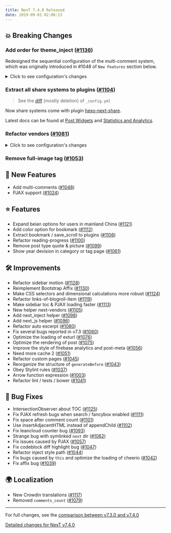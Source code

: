 ```yaml
---
title: NexT 7.4.0 Released
date: 2019-09-01 02:08:13
---
```


## 💥 Breaking Changes

### Add order for theme_inject ([#1136](https://github.com/theme-next/hexo-theme-next/pull/1136))

Redesigned the sequential configuration of the multi-comment system, which was originally introduced in #1048 of `New Features` section below.

<details><summary>Click to see configuration's changes</summary><p>

```diff
# Multiple Comment System Support
comments:
  # Available values: tabs | buttons
  style: tabs
  # Choose a comment system to be displayed by default.
  # Available values: changyan | disqus | disqusjs | facebook_comments_plugin | gitalk | livere | valine | vkontakte
  active:
  # Setting `true` means remembering the comment system selected by the visitor.
  storage: true
  # Modify texts or order for any naves, here are some examples.
  nav:
-    #disqus: disqus
-    #facebook_comments_plugin: <i class="fa fa-facebook-official" aria-hidden="true"></i> facebook
-    #gitalk: Load Gitalk
+    #disqus:
+    #  text: Load Disqus
+    #  order: -1
+    #facebook_comments_plugin:
+    #  text: <i class="fa fa-facebook-official" aria-hidden="true"></i> facebook
+    #gitalk:
```

</p></details>

### Extract all share systems to plugins ([#1104](https://github.com/theme-next/hexo-theme-next/pull/1104))

> See the [diff][diff-1104] (mostly deletion) of `_config.yml`

[diff-1104]: https://github.com/theme-next/hexo-theme-next/pull/1104/files?file-filters%5B%5D=.yml#diff-aeb42283af8ef8e9da40ededd3ae2ab2

Now share systems come with plugin [hexo-next-share][hexo-next-share].

[hexo-next-share]: https://github.com/theme-next/hexo-next-share "theme-next/hexo-next-share: Content sharing services for NexT."

Latest docs can be found at [Post Widgets][post-widgets] and [Statistics and Analytics][statistics-and-analytics].

[post-widgets]: /docs/third-party-services/post-widgets.html "Post Widgets | NexT"

[statistics-and-analytics]: /docs/third-party-services/statistics-and-analytics.html "Statistics and Analytics | NexT"

### Refactor vendors ([#1081](https://github.com/theme-next/hexo-theme-next/pull/1081))

<details><summary>Click to see configuration's changes</summary><p>

```diff
math:
-  engine: mathjax
-  #engine: katex
  mathjax:
-    cdn: //cdn.jsdelivr.net/npm/mathjax@2/MathJax.js?config=TeX-AMS-MML_HTMLorMML
-    #cdn: //cdnjs.cloudflare.com/ajax/libs/mathjax/2.7.5/MathJax.js?config=TeX-MML-AM_CHTML
+    enable: false
-    #mhchem: //cdn.jsdelivr.net/npm/mathjax-mhchem@3
-    #mhchem: //cdnjs.cloudflare.com/ajax/libs/mathjax-mhchem/3.3.0
+    mhchem: false
  katex:
-    cdn: //cdn.jsdelivr.net/npm/katex@0/dist/katex.min.css
-    #cdn: //cdnjs.cloudflare.com/ajax/libs/KaTeX/0.7.1/katex.min.css
+    enable: false
-    copy_tex:
-      enable: false
-      copy_tex_js: //cdn.jsdelivr.net/npm/katex@0/dist/contrib/copy-tex.min.js
-      copy_tex_css: //cdn.jsdelivr.net/npm/katex@0/dist/contrib/copy-tex.min.css
+    copy_tex: false

pdf:
-  pdfobject:
-    cdn: //cdn.jsdelivr.net/npm/pdfobject@2/pdfobject.min.js
-    #cdn: //cdnjs.cloudflare.com/ajax/libs/pdfobject/2.1.1/pdfobject.min.js

mermaid:
-  cdn: //cdn.jsdelivr.net/npm/mermaid@8/dist/mermaid.min.js
-  #cdn: //cdnjs.cloudflare.com/ajax/libs/mermaid/8.0.0/mermaid.min.js

vendors:
+  mathjax:
+  mhchem:
+  katex:
+  copy_tex_js:
+  copy_tex_css:
+  pdfobject:
+  mermaid:
```

</p></details>

### Remove full-image tag ([#1053](https://github.com/theme-next/hexo-theme-next/pull/1053))

## 🌟 New Features

- Add multi-comments ([#1048](https://github.com/theme-next/hexo-theme-next/pull/1048))
- PJAX support ([#1024](https://github.com/theme-next/hexo-theme-next/pull/1024))

## ⭐ Features

- Expand beian options for users in mainland China ([#1121](https://github.com/theme-next/hexo-theme-next/pull/1121))
- Add color option for bookmark ([#1112](https://github.com/theme-next/hexo-theme-next/pull/1112))
- Extract bookmark / save_scroll to plugins ([#1106](https://github.com/theme-next/hexo-theme-next/pull/1106))
- Refactor reading-progress ([#1100](https://github.com/theme-next/hexo-theme-next/pull/1100))
- Remove post type quote & picture ([#1099](https://github.com/theme-next/hexo-theme-next/pull/1099))
- Show year devision in category or tag page ([#1061](https://github.com/theme-next/hexo-theme-next/pull/1061))

## 🛠 Improvements

- Refactor sidebar motion ([#1128](https://github.com/theme-next/hexo-theme-next/pull/1128))
- Reimplement Bootstrap Affix ([#1130](https://github.com/theme-next/hexo-theme-next/pull/1130))
- Make CSS selectors and dimensional calculations more robust ([#1124](https://github.com/theme-next/hexo-theme-next/pull/1124))
- Refactor links-of-blogroll-item ([#1119](https://github.com/theme-next/hexo-theme-next/pull/1119))
- Make sidebar toc & PJAX loading faster ([#1113](https://github.com/theme-next/hexo-theme-next/pull/1113))
- New helper next-vendors ([#1105](https://github.com/theme-next/hexo-theme-next/pull/1105))
- Add next_inject helper ([#1098](https://github.com/theme-next/hexo-theme-next/pull/1098))
- Add next_js helper ([#1096](https://github.com/theme-next/hexo-theme-next/pull/1096))
- Refactor auto excerpt ([#1080](https://github.com/theme-next/hexo-theme-next/pull/1080))
- Fix several bugs reported in v7.3 ([#1060](https://github.com/theme-next/hexo-theme-next/pull/1060))
- Optimize the loading of exturl ([#1076](https://github.com/theme-next/hexo-theme-next/pull/1076))
- Optimize the rendering of post ([#1075](https://github.com/theme-next/hexo-theme-next/pull/1075))
- Improve the style of firebase analytics and post-meta ([#1056](https://github.com/theme-next/hexo-theme-next/pull/1056))
- Need more cache 2 ([#1051](https://github.com/theme-next/hexo-theme-next/pull/1051))
- Refactor custom pages ([#1045](https://github.com/theme-next/hexo-theme-next/pull/1045))
- Reorganize the structure of `generateBefore` ([#1043](https://github.com/theme-next/hexo-theme-next/pull/1043))
- Obey Stylint rules ([#1037](https://github.com/theme-next/hexo-theme-next/pull/1037))
- Arrow function expression ([#1003](https://github.com/theme-next/hexo-theme-next/pull/1003))
- Refactor lint / tests / bower ([#1041](https://github.com/theme-next/hexo-theme-next/pull/1041))

## 🐞 Bug Fixes

- IntersectionObserver about TOC ([#1125](https://github.com/theme-next/hexo-theme-next/pull/1125))
- Fix PJAX refresh bugs when search / fancybox enabled ([#1111](https://github.com/theme-next/hexo-theme-next/pull/1111))
- Fix space after comment count ([#1101](https://github.com/theme-next/hexo-theme-next/pull/1101))
- Use insertAdjacentHTML instead of appendChild ([#1102](https://github.com/theme-next/hexo-theme-next/pull/1102))
- Fix leancloud counter bug ([#1093](https://github.com/theme-next/hexo-theme-next/pull/1093))
- Strange bug with symlinked `next` dir ([#1062](https://github.com/theme-next/hexo-theme-next/pull/1062))
- Fix issues caused by PJAX ([#1057](https://github.com/theme-next/hexo-theme-next/pull/1057))
- Fix codeblock diff highlight bug ([#1047](https://github.com/theme-next/hexo-theme-next/pull/1047))
- Refactor inject style path ([#1044](https://github.com/theme-next/hexo-theme-next/pull/1044))
- Fix bugs caused by `this` and optimize the loading of cheerio ([#1042](https://github.com/theme-next/hexo-theme-next/pull/1042))
- Fix affix bug ([#1039](https://github.com/theme-next/hexo-theme-next/pull/1039))

## 🌍 Localization

- New Crowdin translations ([#1117](https://github.com/theme-next/hexo-theme-next/pull/1117))
- Removed `comments_count` ([#1079](https://github.com/theme-next/hexo-theme-next/pull/1079))

***

For full changes, see the [comparison between v7.3.0 and v7.4.0](https://github.com/theme-next/hexo-theme-next/compare/v7.3.0...v7.4.0)

[Detailed changes for NexT v7.4.0](https://github.com/theme-next/hexo-theme-next/releases/tag/v7.4.0)
